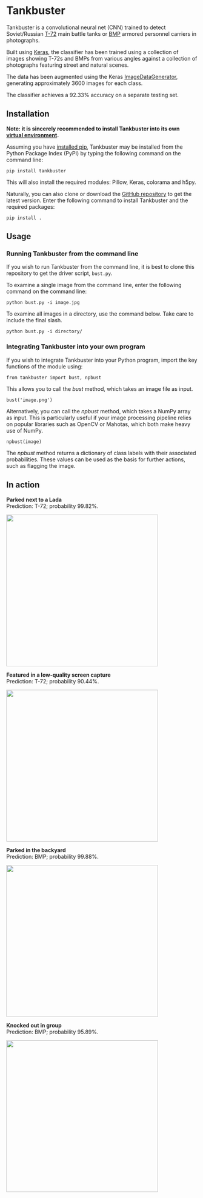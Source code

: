 # Tankbuster

Tankbuster is a convolutional neural net (CNN) trained to detect Soviet/Russian <a href="http://en.wikipedia.org/wiki/T-72">T-72</a> main battle tanks or <a href="http://en.wikipedia.org/wiki/BMP_development">BMP</a> armored personnel carriers in photographs.

Built using <a href="http://keras.io">Keras</a>, the classifier has been trained using a collection of images showing T-72s and BMPs from various angles against a collection of photographs featuring street and natural scenes. 

The data has been augmented using the Keras <a href="http://blog.keras.io/building-powerful-image-classification-models-using-very-little-data.html">ImageDataGenerator</a>, generating approximately 3600 images for each class.

The classifier achieves a 92.33% accuracy on a separate testing set.

## Installation

<b>Note: it is sincerely recommended to install Tankbuster into its own <a href="http://docs.python-guide.org/en/latest/dev/virtualenvs/">virtual environment</a>.</b> 

Assuming you have <a href="https://pip.pypa.io/en/stable/installing/">installed pip</a>, Tankbuster may be installed from the Python Package Index (PyPI) by typing the following command on the command line:

<code>pip install tankbuster</code>

This will also install the required modules: Pillow, Keras, colorama and h5py.

Naturally, you can also clone or download the <a href="https://github.com/thiippal/tankbuster">GitHub repository</a> to get the latest version. Enter the following command to install Tankbuster and the required packages:

<code>pip install .</code>

## Usage

### Running Tankbuster from the command line

If you wish to run Tankbuster from the command line, it is best to clone this repository to get the driver script, <code>bust.py</code>.

To examine a single image from the command line, enter the following command on the command line:

<code>python bust.py -i image.jpg</code>

To examine all images in a directory, use the command below. Take care to include the final slash.

<code>python bust.py -i directory/</code>

### Integrating Tankbuster into your own program

If you wish to integrate Tankbuster into your Python program, import the key functions of the module using:

<code>from tankbuster import bust, npbust</code>

This allows you to call the <i>bust</i> method, which takes an image file as input.

<code>bust('image.png')</code>

Alternatively, you can call the <i>npbust</i> method, which takes a NumPy array as input. This is particularly useful if your image processing pipeline relies on popular libraries such as OpenCV or Mahotas, which both make heavy use of NumPy.

<code>npbust(image)</code>

The <i>npbust</i> method returns a dictionary of class labels with their associated probabilities. These values can be used as the basis for further actions, such as flagging the image.

## In action

<b>Parked next to a Lada</b><br>
Prediction: T-72; probability 99.82%.

<image src="demo_images/with_lada.jpg" width="400px">

<b>Featured in a low-quality screen capture</b><br>
Prediction: T-72; probability 90.44%.

<image src="demo_images/from_screen_capture.png" width="400px">

<b>Parked in the backyard</b><br>
Prediction: BMP; probability 99.88%.

<image src="demo_images/backyard.jpg" width="400px">

<b>Knocked out in group</b><br>
Prediction: BMP; probability 95.89%.

<image src="demo_images/knocked_out.jpg" width="400px">
